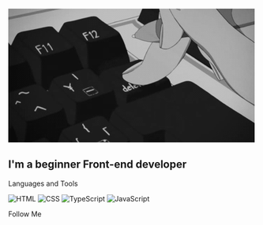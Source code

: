 ![Header](https://github.com/ShadowShirley/shadowshirley/blob/main/assets/animegif.gif)

## I'm a beginner Front-end developer

Languages and Tools 

![HTML](https://img.shields.io/badge/HTML-orange?style=for-the-badge)
![CSS](https://img.shields.io/badge/CSS-blue?style=for-the-badge)
![TypeScript](https://img.shields.io/badge/TypeScript-b9e6ff?style=for-the-badge&logo=typescript)
![JavaScript](https://img.shields.io/badge/JavaScript-fffad7?style=for-the-badge&logo=javascript)

Follow Me 


